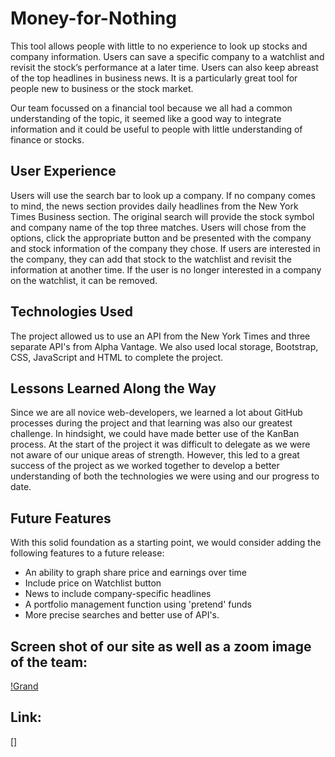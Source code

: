 # Money-for-Nothing

This tool allows people with little to no experience to look up stocks and company information. Users can save a specific company to a watchlist and revisit the stock’s performance at a later time. Users can also keep abreast of the top headlines in business news. It is a particularly great tool for people new to business or the stock market.

Our team focussed on a financial tool because we all had a common understanding of the topic, it seemed like a good way to integrate information and it could be useful to people with little understanding of finance or stocks. 

## User Experience
Users will use the search bar to look up a company. If no company comes to mind, the news section provides daily headlines from the New York Times Business section. The original search will provide the stock symbol and company name of the top three matches. Users will chose from the options, click the appropriate button and be presented with the company and stock information of the company they chose. If users are interested in the company, they can add that stock to the watchlist and revisit the information at another time. If the user is no longer interested in a company on the watchlist, it can be removed.

## Technologies Used
The project allowed us to use an API from the New York Times and three separate API's from Alpha Vantage. We also used local storage, Bootstrap, CSS, JavaScript and HTML to complete the project. 

## Lessons Learned Along the Way
Since we are all novice web-developers, we learned a lot about GitHub processes during the project and that learning was also our greatest challenge.  In hindsight, we could have made better use of the KanBan process. At the start of the project it was difficult to delegate as we were not aware of our unique areas of strength. However, this led to a great success of the project as we worked together to develop a better understanding of both the technologies we were using and our progress to date. 

## Future Features
With this solid foundation as a starting point, we would consider adding the following features to a future release: 
* An ability to graph share price and earnings over time
* Include price on Watchlist button
* News to include company-specific headlines
* A portfolio management function using 'pretend' funds
* More precise searches and better use of API's.

## Screen shot of our site as well as a zoom image of the team: 
[!Grand](https://github.com/catherinebshaw/Money-for-Nothing/blob/main/Assets/snipssss%20(1).PNG)




## Link:
[]


